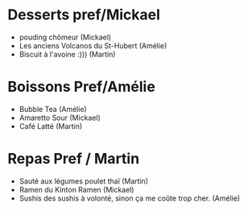 
# Desserts pref/Mickael
 - pouding chômeur (Mickael)
 - Les anciens Volcanos du St-Hubert (Amélie)
 - Biscuit à l'avoine :))) (Martin)

# Boissons Pref/Amélie
 - Bubble Tea (Amélie)
 - Amaretto Sour (Mickael)
 - Café Latté (Martin)

# Repas Pref / Martin
- Sauté aux légumes poulet thaï (Martin)
- Ramen du Kinton Ramen (Mickael)
- Sushis des sushis à volonté, sinon ça me coûte trop cher. (Amélie)
